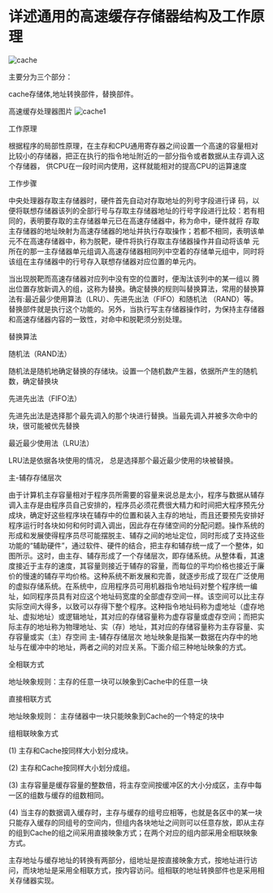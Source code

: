 # 详述通用的高速缓存存储器结构及工作原理 

![cache](http://a4.att.hudong.com/31/12/01000000000000119081287936231.jpg)

主要分为三个部分：

cache存储体,地址转换部件，替换部件。

高速缓存处理器图片
![cache1](https://gss3.bdstatic.com/-Po3dSag_xI4khGkpoWK1HF6hhy/baike/c0%3Dbaike272%2C5%2C5%2C272%2C90/sign=f631d4c9e51190ef15f69a8daf72f673/574e9258d109b3deef86e04ccebf6c81800a4cdc.jpg)

工作原理

根据程序的局部性原理，在主存和CPU通用寄存器之间设置一个高速的容量相对比较小的存储器，把正在执行的指令地址附近的一部分指令或者数据从主存调入这个存储器，
供CPU在一段时间内使用，这样就能相对的提高CPU的运算速度

工作步骤

中央处理器存取主存储器时，硬件首先自动对存取地址的列号字段进行译
码，以便将联想存储器该列的全部行号与存取主存储器地址的行号字段进行比较：若有相同的，表明要存取的主存储器单元已在高速存储器中，称为命中，硬件就将
存取主存储器的地址映射为高速存储器的地址并执行存取操作；若都不相同，表明该单元不在高速存储器中，称为脱靶，硬件将执行存取主存储器操作并自动将该单
元所在的那一主存储器单元组调入高速存储器相同列中空着的存储单元组中，同时将该组在主存储器中的行号存入联想存储器对应位置的单元内。

当出现脱靶而高速存储器对应列中没有空的位置时，便淘汰该列中的某一组以
腾出位置存放新调入的组，这称为替换。确定替换的规则叫替换算法，常用的替换算法有:最近最少使用算法（LRU）、先进先出法（FIFO）和随机法
（RAND）等。替换部件就是执行这个功能的。另外，当执行写主存储器操作时，为保持主存储器和高速存储器内容的一致性，对命中和脱靶须分别处理。

替换算法

随机法（RAND法）

随机法是随机地确定替换的存储块。设置一个随机数产生器，依据所产生的随机数，确定替换块

先进先出法（FIFO法）

先进先出法是选择那个最先调入的那个块进行替换。当最先调入并被多次命中的块，很可能被优先替换

最近最少使用法（LRU法）

LRU法是依据各块使用的情况， 总是选择那个最近最少使用的块被替换。

主-辅存存储层次

由于计算机主存容量相对于程序员所需要的容量来说总是太小，程序与数据从辅存调入主存是由程序员自己安排的，程序员必须花费很大精力和时间把大程序预先分成块，确定好这些程序块在辅存中的位置和装入主存的地址，而且还要预先安排好程序运行时各块如何和何时调入调出，因此存在存储空间的分配问题。操作系统的形成和发展使得程序员尽可能摆脱主、辅存之间的地址定位，同时形成了支持这些功能的“辅助硬件”，通过软件、硬件的结合，把主存和辅存统一成了一个整体，如图所示。这时，由主存、辅存形成了一个存储层次，即存储系统。从整体看，其速度接近于主存的速度，其容量则接近于辅存的容量，而每位的平均价格也接近于廉价的慢速的辅存平均价格。这种系统不断发展和完善，就逐步形成了现在广泛使用的虚拟存储系统。在系统中，应用程序员可用机器指令地址码对整个程序统一编址，如同程序员具有对应这个地址码宽度的全部虚存空间一样。该空间可以比主存实际空间大得多，以致可以存得下整个程序。这种指令地址码称为虚地址（虚存地址、虚拟地址）或逻辑地址，其对应的存储容量称为虚存容量或虚存空间；而把实际主存的地址称为物理地址、实（存）地址，其对应的存储容量称为主存容量、实存容量或实（主）存空间
主-辅存存储层次 地址映象是指某一数据在内存中的地址与在缓冲中的地址，两者之间的对应关系。下面介绍三种地址映象的方式。

全相联方式

地址映象规则：主存的任意一块可以映象到Cache中的任意一块

直接相联方式

地址映象规则： 主存储器中一块只能映象到Cache的一个特定的块中

组相联映象方式

(1) 主存和Cache按同样大小划分成块。

(2) 主存和Cache按同样大小划分成组。

(3) 主存容量是缓存容量的整数倍，将主存空间按缓冲区的大小分成区，主存中每一区的组数与缓存的组数相同。

(4) 当主存的数据调入缓存时，主存与缓存的组号应相等，也就是各区中的某一块只能存入缓存的同组号的空间内，但组内各块地址之间则可以任意存放，即从主存的组到Cache的组之间采用直接映象方式；在两个对应的组内部采用全相联映象方式。

主存地址与缓存地址的转换有两部分，组地址是按直接映象方式，按地址进行访问，而块地址是采用全相联方式，按内容访问。组相联的地址转换部件也是采用相关存储器实现。


